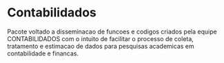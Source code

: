 # Contabilidados
Pacote voltado a disseminacao de funcoes e codigos criados pela equipe CONTABILIDADOS com o intuito de facilitar o processo de coleta, tratamento e estimacao de dados para pesquisas academicas em contabilidade e financas.

